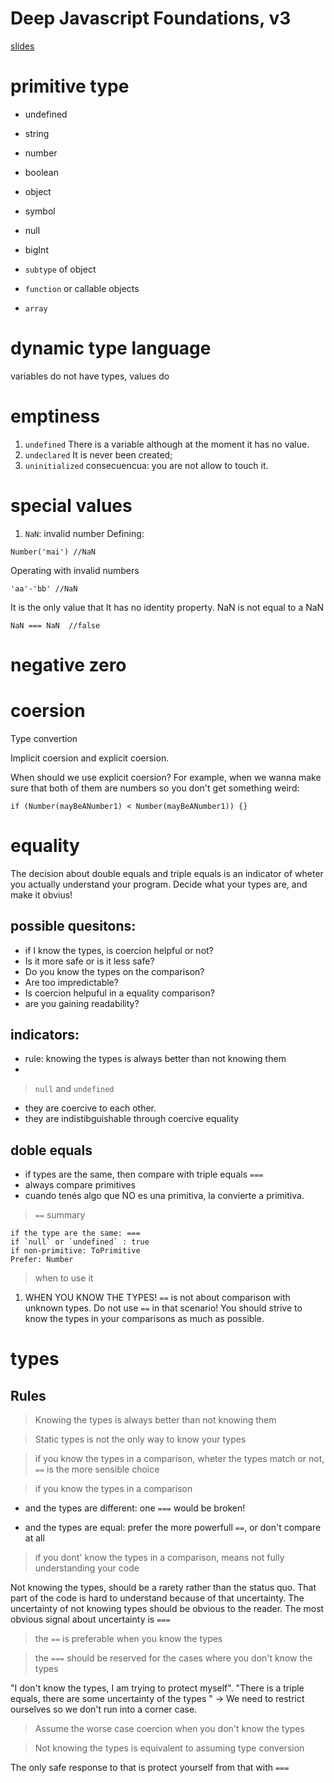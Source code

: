 <!-- @format -->

# Deep Javascript Foundations, v3

[slides](https://static.frontendmasters.com/resources/2019-03-07-deep-javascript-v2/deep-js-foundations-v2.pdf)

# primitive type

- undefined
- string
- number
- boolean
- object
- symbol
- null
- bigInt

- `subtype` of object
- `function` or callable objects
- `array`

# dynamic type language

variables do not have types, values do

# emptiness

1. `undefined`
   There is a variable although at the moment it has no value.
2. `undeclared`
   It is never been created;
3. `uninitialized`
   consecuencua: you are not allow to touch it.

# special values

1. `NaN`: invalid number
   Defining:

```
Number('mai') //NaN
```

Operating with invalid numbers

```
'aa'-'bb' //NaN
```

It is the only value that It has no identity property. NaN is not equal to a NaN

```
NaN === NaN  //false
```

# negative zero

# coersion

Type convertion

Implicit coersion and explicit coersion.

When should we use explicit coersion? For example, when we wanna make sure that both of them are numbers so you don't get something weird:

```
if (Number(mayBeANumber1) < Number(mayBeANumber1)) {}
```

# equality

The decision about double equals and triple equals is an indicator of wheter you actually understand your program.
Decide what your types are, and make it obvius!

## possible quesitons:

- if I know the types, is coercion helpful or not?
- Is it more safe or is it less safe?
- Do you know the types on the comparison?
- Are too impredictable?
- Is coercion helpuful in a equality comparison?
- are you gaining readability?

## indicators:

- rule: knowing the types is always better than not knowing them
-

> `null` and `undefined`

- they are coercive to each other.
- they are indistibguishable through coercive equality

## doble equals

- if types are the same, then compare with triple equals `===`
- always compare primitives
- cuando tenés algo que NO es una primitiva, la convierte a primitiva.

> `==` summary

```
if the type are the same: ===
if `null` or `undefined` : true
if non-primitive: ToPrimitive
Prefer: Number
```

> when to use it

1. WHEN YOU KNOW THE TYPES!
   `==` is not about comparison with unknown types. Do not use `==` in that scenario! You should strive to know the types in your comparisons as much as possible.

# types

## Rules

> Knowing the types is always better than not knowing them

> Static types is not the only way to know your types

> if you know the types in a comparison, wheter the types match or not, `==` is the more sensible choice

> if you know the types in a comparison

- and the types are different: one `===` would be broken!

- and the types are equal: prefer the more powerfull `==`, or don't compare at all

> if you dont' know the types in a comparison, means not fully understanding your code

Not knowing the types, should be a rarety rather than the status quo. That part of the code is hard to understand because of that uncertainty.
The uncertainty of not knowing types should be obvious to the reader. The most obvious signal about uncertainty is `===`

> the `==` is preferable when you know the types

> the `===` should be reserved for the cases where you don't know the types

"I don't know the types, I am trying to protect myself".
"There is a triple equals, there are some uncertainty of the types " -> We need to restrict ourselves so we don't run into a corner case.

> Assume the worse case coercion when you don't know the types

> Not knowing the types is equivalent to assuming type conversion

The only safe response to that is protect yourself from that with `===`
